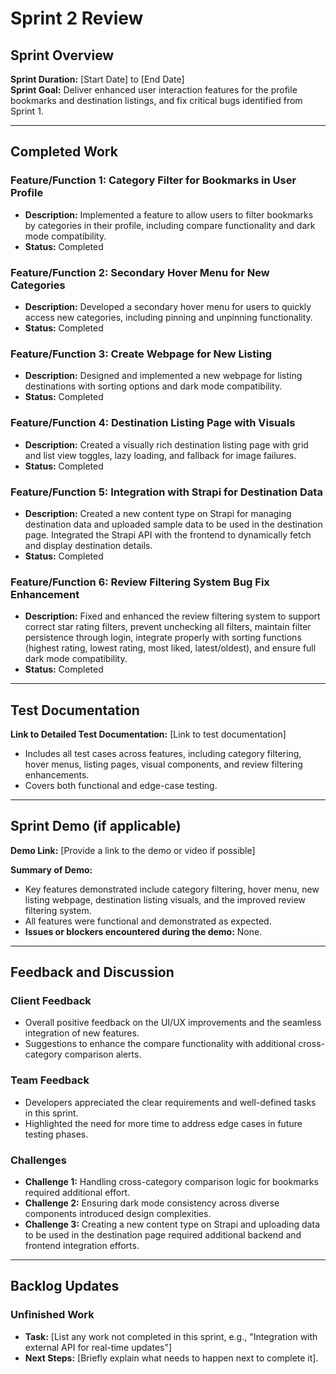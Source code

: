 
# Sprint 2 Review

## Sprint Overview

**Sprint Duration:** [Start Date] to [End Date]  
**Sprint Goal:** Deliver enhanced user interaction features for the profile bookmarks and destination listings, and fix critical bugs identified from Sprint 1.

---

## Completed Work

### Feature/Function 1: Category Filter for Bookmarks in User Profile

- **Description:** Implemented a feature to allow users to filter bookmarks by categories in their profile, including compare functionality and dark mode compatibility.
- **Status:** Completed

### Feature/Function 2: Secondary Hover Menu for New Categories

- **Description:** Developed a secondary hover menu for users to quickly access new categories, including pinning and unpinning functionality.
- **Status:** Completed

### Feature/Function 3: Create Webpage for New Listing

- **Description:** Designed and implemented a new webpage for listing destinations with sorting options and dark mode compatibility.
- **Status:** Completed

### Feature/Function 4: Destination Listing Page with Visuals

- **Description:** Created a visually rich destination listing page with grid and list view toggles, lazy loading, and fallback for image failures.
- **Status:** Completed

### Feature/Function 5: Integration with Strapi for Destination Data

- **Description:** Created a new content type on Strapi for managing destination data and uploaded sample data to be used in the destination page. Integrated the Strapi API with the frontend to dynamically fetch and display destination details.
- **Status:** Completed

### Feature/Function 6: Review Filtering System Bug Fix Enhancement

- **Description:** Fixed and enhanced the review filtering system to support correct star rating filters, prevent unchecking all filters, maintain filter persistence through login, integrate properly with sorting functions (highest rating, lowest rating, most liked, latest/oldest), and ensure full dark mode compatibility.
- **Status:** Completed

---

## Test Documentation

**Link to Detailed Test Documentation:** [Link to test documentation]

- Includes all test cases across features, including category filtering, hover menus, listing pages, visual components, and review filtering enhancements.
- Covers both functional and edge-case testing.

---

## Sprint Demo (if applicable)

**Demo Link:** [Provide a link to the demo or video if possible]

**Summary of Demo:**

- Key features demonstrated include category filtering, hover menu, new listing webpage, destination listing visuals, and the improved review filtering system.
- All features were functional and demonstrated as expected.
- **Issues or blockers encountered during the demo:** None.

---

## Feedback and Discussion

### Client Feedback

- Overall positive feedback on the UI/UX improvements and the seamless integration of new features.
- Suggestions to enhance the compare functionality with additional cross-category comparison alerts.

### Team Feedback

- Developers appreciated the clear requirements and well-defined tasks in this sprint.
- Highlighted the need for more time to address edge cases in future testing phases.

### Challenges

- **Challenge 1:** Handling cross-category comparison logic for bookmarks required additional effort.
- **Challenge 2:** Ensuring dark mode consistency across diverse components introduced design complexities.
- **Challenge 3:** Creating a new content type on Strapi and uploading data to be used in the destination page required additional backend and frontend integration efforts.

---

## Backlog Updates

### Unfinished Work

- **Task:** [List any work not completed in this sprint, e.g., "Integration with external API for real-time updates"]
- **Next Steps:** [Briefly explain what needs to happen next to complete it].
